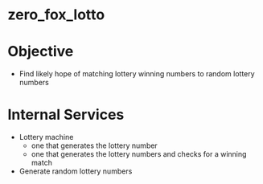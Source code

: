 # zero_fox_lotto

# Objective
- Find likely hope of matching lottery winning numbers to random lottery numbers


# Internal Services
- Lottery machine
  - one that generates the lottery number
  - one that generates the lottery numbers and checks for a winning match
- Generate random lottery numbers 
